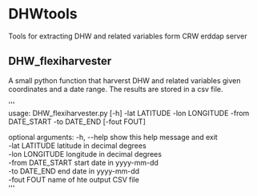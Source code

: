 # DHWtools
Tools for extracting DHW and related variables form CRW erddap server

## DHW_flexiharvester

A small python function that harverst DHW and related variables given coordinates and a date range. The results are stored in a csv file.  

'''  
usage: DHW_flexiharvester.py [-h] -lat LATITUDE -lon LONGITUDE -from DATE_START -to DATE_END [-fout FOUT]  
  
optional arguments:
  -h, --help        show this help message and exit  
  -lat LATITUDE     latitude in decimal degrees  
  -lon LONGITUDE    longitude in decimal degrees  
  -from DATE_START  start date in yyyy-mm-dd  
  -to DATE_END      end date in yyyy-mm-dd  
  -fout FOUT        name of hte output CSV file  
'''  

